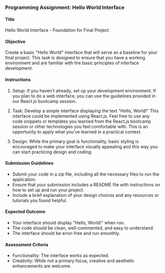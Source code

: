 ### Programming Assignment: Hello World Interface

#### Title
Hello World Interface - Foundation for Final Project

#### Objective
Create a basic "Hello World" interface that will serve as a baseline for your final project. This task is designed to ensure that you have a working environment and are familiar with the basic principles of interface development.

#### Instructions
1. Setup: If you haven't already, set up your development environment. If you plan to do a web interface, you can use the guidelines provided in our React.js bootcamp session.

2. Task: Develop a simple interface displaying the text "Hello, World!" This interface could be implemented using React.js. Feel free to use any code snippets or templates you learned from the React.js bootcamp session or other technologies you feel comfortable with. This is an opportunity to apply what you've learned in a practical context.

3. Design: While the primary goal is functionality, basic styling is encouraged to make your interface visually appealing and this way you can start practicing design and coding.

#### Submission Guidelines
- Submit your code in a zip file, including all the necessary files to run the application.
- Ensure that your submission includes a README file with instructions on how to set up and run your project.
- Include a brief explanation of your design choices and any resources or tutorials you found helpful.

#### Expected Outcome
- Your interface should display "Hello, World!" when run.
- The code should be clean, well-commented, and easy to understand.
- The interface should be error-free and run smoothly.

#### Assessment Criteria
- Functionality: The interface works as expected.
- Creativity: While not a primary focus, creative and aesthetic enhancements are welcome.
